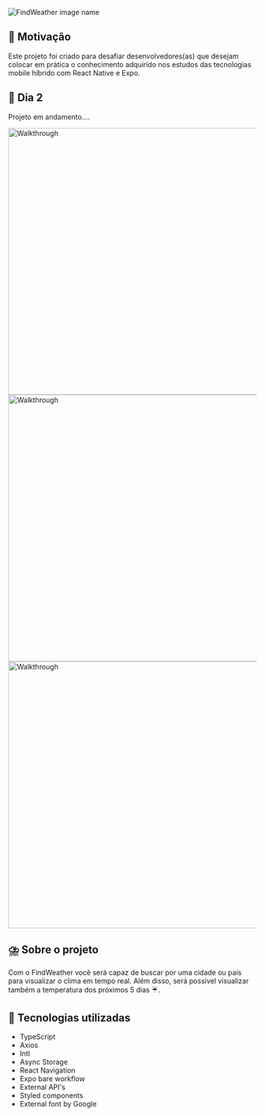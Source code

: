![FindWeather image name](https://user-images.githubusercontent.com/21963291/217072246-bbd3be73-db65-4646-9c84-04683910318b.png)


## :pushpin: Motivação

Este projeto foi criado para desafiar desenvolvedores(as) que desejam colocar em prática o conhecimento adquirido nos estudos das tecnologias mobile híbrido com React Native e Expo. 

## :construction_worker: Dia 2
Projeto em andamento....


<img width="540"   alt="Walkthrough" src="https://ik.imagekit.io/hld13bjzb1/1676680929980__Sss2xcee.jpg?ik-sdk-version=javascript-1.4.3&updatedAt=1676681078506"/>


<img width="540"   alt="Walkthrough" src="https://ik.imagekit.io/hld13bjzb1/findWeather_Screens/1676816997911_UobVkHQzBH.jpg?ik-sdk-version=javascript-1.4.3&updatedAt=1676817096275"/>

<img width="540"   alt="Walkthrough" src="https://ik.imagekit.io/hld13bjzb1/findWeather_Screens/1676816997881_QP0k6ZxTpZ.jpg?ik-sdk-version=javascript-1.4.3&updatedAt=1676817096525"/>



## :cloud_with_lightning_and_rain: Sobre o projeto

Com o FindWeather você será capaz de buscar por uma cidade ou país para visualizar o clima em tempo real. Além disso, será possível visualizar também a temperatura dos próximos 5 dias ☔️.



## :wrench: Tecnologias utilizadas

- TypeScript
- Axios
- Intl
- Async Storage
- React Navigation
- Expo bare workflow
- External API's
- Styled components
- External font by Google
  


